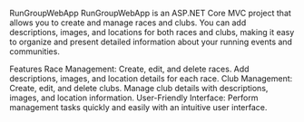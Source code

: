 RunGroupWebApp
RunGroupWebApp is an ASP.NET Core MVC project that allows you to create and manage races and clubs. You can add descriptions, images, and locations for both races and clubs, making it easy to organize and present detailed information about your running events and communities.

Features
Race Management: Create, edit, and delete races. Add descriptions, images, and location details for each race.
Club Management: Create, edit, and delete clubs. Manage club details with descriptions, images, and location information.
User-Friendly Interface: Perform management tasks quickly and easily with an intuitive user interface.

